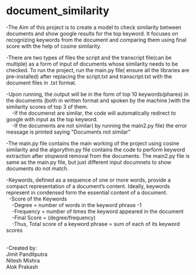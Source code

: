 # document_similarity
-The Aim of this project is to create a model to check similarity between documents and show google results for the top keyword. It focuses on recognizing keywords from the 
document and comparing them using final score with the help of cosine similarity.<br />

-There are two types of files the script and the transcript file(can be multiple) as a form of input of documents whose similarity needs to be checked. To run the project, run the main.py file( ensure all the libraries are pre-installed) after replacing the script.txt and transcript.txt with the document files in .txt format. <br />

-Upon running, the output will be in the form of top 10 keywords(phares) in the documents (both in written format and spoken by the machine )with the similarity scores of top 3 
of them. <br />
	&nbsp;&nbsp;&nbsp;&nbsp;-If the documenst are similar, the code will automatically redirect to google with input as the top keyword.<br />
	&nbsp;&nbsp;&nbsp;&nbsp;-If the documents are not similar( by running the main2.py file) the error message is printed saying "Documents not similar"<br />
	
-The main.py file contains the main working of the project using cosine similarity and the algorythm.py file contains the code to perform keyword extraction after stopword removal from the documents. The main2.py file is same as the main.py file, but just different input documnets to show documents do not match.<br />

-Keywords, defined as a sequence of one or more words, provide a compact representation of a document’s content. Ideally, keywords represent in condensed form the essential 
content of a document.<br />
&nbsp;&nbsp;-Score of the Keywords<br />
&nbsp;&nbsp;&nbsp;&nbsp;-Degree = number of words in the keyword phrase -1<br />
&nbsp;&nbsp;&nbsp;&nbsp;-Frequency = number of times the keyword appeared in the document<br />
&nbsp;&nbsp;&nbsp;&nbsp;-Final Score = (degree/frequency)<br />
&nbsp;&nbsp;&nbsp;&nbsp;-Thus, Total score of a keyword phrase = sum of each of its keyword scores<br />

<br />-Created by:<br />
	Jimit Panditputra<br />
	Nitesh Mishra<br />
	Alok Prakash<br />
